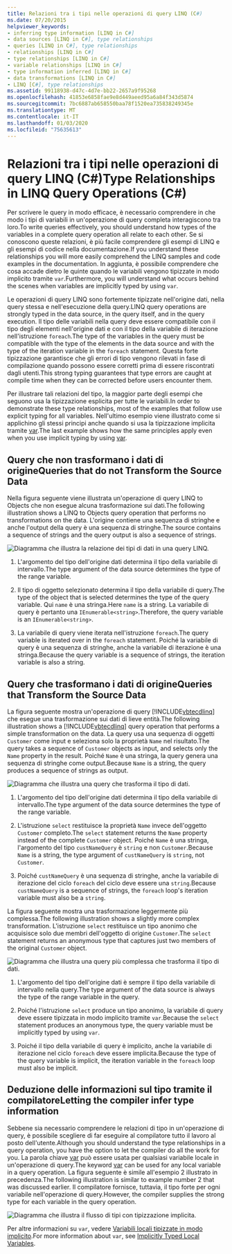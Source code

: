 ```yaml
---
title: Relazioni tra i tipi nelle operazioni di query LINQ (C#)
ms.date: 07/20/2015
helpviewer_keywords:
- inferring type information [LINQ in C#]
- data sources [LINQ in C#], type relationships
- queries [LINQ in C#], type relationships
- relationships [LINQ in C#]
- type relationships [LINQ in C#]
- variable relationships [LINQ in C#]
- type information inferred [LINQ in C#]
- data transformations [LINQ in C#]
- LINQ [C#], type relationships
ms.assetid: 99118938-d47c-4d7e-bb22-2657a9f95268
ms.openlocfilehash: 41853e6858fae9e8d449aeed95a6a84f343d5874
ms.sourcegitcommit: 7bc6887ab658550baa78f1520ea735838249345e
ms.translationtype: MT
ms.contentlocale: it-IT
ms.lasthandoff: 01/03/2020
ms.locfileid: "75635613"
---
```

# <a name="type-relationships-in-linq-query-operations-c"></a><span data-ttu-id="d26d1-102">Relazioni tra i tipi nelle operazioni di query LINQ (C#)</span><span class="sxs-lookup"><span data-stu-id="d26d1-102">Type Relationships in LINQ Query Operations (C#)</span></span>
<span data-ttu-id="d26d1-103">Per scrivere le query in modo efficace, è necessario comprendere in che modo i tipi di variabili in un'operazione di query completa interagiscono tra loro.</span><span class="sxs-lookup"><span data-stu-id="d26d1-103">To write queries effectively, you should understand how types of the variables in a complete query operation all relate to each other.</span></span> <span data-ttu-id="d26d1-104">Se si conoscono queste relazioni, è più facile comprendere gli esempi di LINQ e gli esempi di codice nella documentazione.</span><span class="sxs-lookup"><span data-stu-id="d26d1-104">If you understand these relationships you will more easily comprehend the LINQ samples and code examples in the documentation.</span></span> <span data-ttu-id="d26d1-105">In aggiunta, è possibile comprendere che cosa accade dietro le quinte quando le variabili vengono tipizzate in modo implicito tramite `var`.</span><span class="sxs-lookup"><span data-stu-id="d26d1-105">Furthermore, you will understand what occurs behind the scenes when variables are implicitly typed by using `var`.</span></span>  
  
 <span data-ttu-id="d26d1-106">Le operazioni di query LINQ sono fortemente tipizzate nell'origine dati, nella query stessa e nell'esecuzione della query.</span><span class="sxs-lookup"><span data-stu-id="d26d1-106">LINQ query operations are strongly typed in the data source, in the query itself, and in the query execution.</span></span> <span data-ttu-id="d26d1-107">Il tipo delle variabili nella query deve essere compatibile con il tipo degli elementi nell'origine dati e con il tipo della variabile di iterazione nell'istruzione `foreach`.</span><span class="sxs-lookup"><span data-stu-id="d26d1-107">The type of the variables in the query must be compatible with the type of the elements in the data source and with the type of the iteration variable in the `foreach` statement.</span></span> <span data-ttu-id="d26d1-108">Questa forte tipizzazione garantisce che gli errori di tipo vengono rilevati in fase di compilazione quando possono essere corretti prima di essere riscontrati dagli utenti.</span><span class="sxs-lookup"><span data-stu-id="d26d1-108">This strong typing guarantees that type errors are caught at compile time when they can be corrected before users encounter them.</span></span>  
  
 <span data-ttu-id="d26d1-109">Per illustrare tali relazioni del tipo, la maggior parte degli esempi che seguono usa la tipizzazione esplicita per tutte le variabili.</span><span class="sxs-lookup"><span data-stu-id="d26d1-109">In order to demonstrate these type relationships, most of the examples that follow use explicit typing for all variables.</span></span> <span data-ttu-id="d26d1-110">Nell'ultimo esempio viene illustrato come si applichino gli stessi principi anche quando si usa la tipizzazione implicita tramite [var](../../../language-reference/keywords/var.md).</span><span class="sxs-lookup"><span data-stu-id="d26d1-110">The last example shows how the same principles apply even when you use implicit typing by using [var](../../../language-reference/keywords/var.md).</span></span>  
  
## <a name="queries-that-do-not-transform-the-source-data"></a><span data-ttu-id="d26d1-111">Query che non trasformano i dati di origine</span><span class="sxs-lookup"><span data-stu-id="d26d1-111">Queries that do not Transform the Source Data</span></span>  
 <span data-ttu-id="d26d1-112">Nella figura seguente viene illustrata un'operazione di query LINQ to Objects che non esegue alcuna trasformazione sui dati.</span><span class="sxs-lookup"><span data-stu-id="d26d1-112">The following illustration shows a LINQ to Objects query operation that performs no transformations on the data.</span></span> <span data-ttu-id="d26d1-113">L'origine contiene una sequenza di stringhe e anche l'output della query è una sequenza di stringhe.</span><span class="sxs-lookup"><span data-stu-id="d26d1-113">The source contains a sequence of strings and the query output is also a sequence of strings.</span></span>  
  
 ![Diagramma che illustra la relazione dei tipi di dati in una query LINQ.](./media/type-relationships-in-linq-query-operations/linq-query-data-type-relation.png)  
  
1. <span data-ttu-id="d26d1-115">L'argomento del tipo dell'origine dati determina il tipo della variabile di intervallo.</span><span class="sxs-lookup"><span data-stu-id="d26d1-115">The type argument of the data source determines the type of the range variable.</span></span>  
  
2. <span data-ttu-id="d26d1-116">Il tipo di oggetto selezionato determina il tipo della variabile di query.</span><span class="sxs-lookup"><span data-stu-id="d26d1-116">The type of the object that is selected determines the type of the query variable.</span></span> <span data-ttu-id="d26d1-117">Qui `name` è una stringa.</span><span class="sxs-lookup"><span data-stu-id="d26d1-117">Here `name` is a string.</span></span> <span data-ttu-id="d26d1-118">La variabile di query è pertanto una `IEnumerable<string>`.</span><span class="sxs-lookup"><span data-stu-id="d26d1-118">Therefore, the query variable is an `IEnumerable<string>`.</span></span>  
  
3. <span data-ttu-id="d26d1-119">La variabile di query viene iterata nell'istruzione `foreach`.</span><span class="sxs-lookup"><span data-stu-id="d26d1-119">The query variable is iterated over in the `foreach` statement.</span></span> <span data-ttu-id="d26d1-120">Poiché la variabile di query è una sequenza di stringhe, anche la variabile di iterazione è una stringa.</span><span class="sxs-lookup"><span data-stu-id="d26d1-120">Because the query variable is a sequence of strings, the iteration variable is also a string.</span></span>  
  
## <a name="queries-that-transform-the-source-data"></a><span data-ttu-id="d26d1-121">Query che trasformano i dati di origine</span><span class="sxs-lookup"><span data-stu-id="d26d1-121">Queries that Transform the Source Data</span></span>  
 <span data-ttu-id="d26d1-122">La figura seguente mostra un'operazione di query [!INCLUDE[vbtecdlinq](~/includes/vbtecdlinq-md.md)] che esegue una trasformazione sui dati di lieve entità.</span><span class="sxs-lookup"><span data-stu-id="d26d1-122">The following illustration shows a [!INCLUDE[vbtecdlinq](~/includes/vbtecdlinq-md.md)] query operation that performs a simple transformation on the data.</span></span> <span data-ttu-id="d26d1-123">La query usa una sequenza di oggetti `Customer` come input e seleziona solo la proprietà `Name` nel risultato.</span><span class="sxs-lookup"><span data-stu-id="d26d1-123">The query takes a sequence of `Customer` objects as input, and selects only the `Name` property in the result.</span></span> <span data-ttu-id="d26d1-124">Poiché `Name` è una stringa, la query genera una sequenza di stringhe come output.</span><span class="sxs-lookup"><span data-stu-id="d26d1-124">Because `Name` is a string, the query produces a sequence of strings as output.</span></span>  
  
 ![Diagramma che illustra una query che trasforma il tipo di dati.](./media/type-relationships-in-linq-query-operations/linq-query-transform-data-type.png)  
  
1. <span data-ttu-id="d26d1-126">L'argomento del tipo dell'origine dati determina il tipo della variabile di intervallo.</span><span class="sxs-lookup"><span data-stu-id="d26d1-126">The type argument of the data source determines the type of the range variable.</span></span>  
  
2. <span data-ttu-id="d26d1-127">L'istruzione `select` restituisce la proprietà `Name` invece dell'oggetto `Customer` completo.</span><span class="sxs-lookup"><span data-stu-id="d26d1-127">The `select` statement returns the `Name` property instead of the complete `Customer` object.</span></span> <span data-ttu-id="d26d1-128">Poiché `Name` è una stringa, l'argomento del tipo `custNameQuery` è `string` e non `Customer`.</span><span class="sxs-lookup"><span data-stu-id="d26d1-128">Because `Name` is a string, the type argument of `custNameQuery` is `string`, not `Customer`.</span></span>  
  
3. <span data-ttu-id="d26d1-129">Poiché `custNameQuery` è una sequenza di stringhe, anche la variabile di iterazione del ciclo `foreach` del ciclo deve essere una `string`.</span><span class="sxs-lookup"><span data-stu-id="d26d1-129">Because `custNameQuery` is a sequence of strings, the `foreach` loop's iteration variable must also be a `string`.</span></span>  
  
 <span data-ttu-id="d26d1-130">La figura seguente mostra una trasformazione leggermente più complessa.</span><span class="sxs-lookup"><span data-stu-id="d26d1-130">The following illustration shows a slightly more complex transformation.</span></span> <span data-ttu-id="d26d1-131">L'istruzione `select` restituisce un tipo anonimo che acquisisce solo due membri dell'oggetto di origine `Customer`.</span><span class="sxs-lookup"><span data-stu-id="d26d1-131">The `select` statement returns an anonymous type that captures just two members of the original `Customer` object.</span></span>  
  
 ![Diagramma che illustra una query più complessa che trasforma il tipo di dati.](./media/type-relationships-in-linq-query-operations/linq-complex-query-transform-data-type.png)  
  
1. <span data-ttu-id="d26d1-133">L'argomento del tipo dell'origine dati è sempre il tipo della variabile di intervallo nella query.</span><span class="sxs-lookup"><span data-stu-id="d26d1-133">The type argument of the data source is always the type of the range variable in the query.</span></span>  
  
2. <span data-ttu-id="d26d1-134">Poiché l'istruzione `select` produce un tipo anonimo, la variabile di query deve essere tipizzata in modo implicito tramite `var`.</span><span class="sxs-lookup"><span data-stu-id="d26d1-134">Because the `select` statement produces an anonymous type, the query variable must be implicitly typed by using `var`.</span></span>  
  
3. <span data-ttu-id="d26d1-135">Poiché il tipo della variabile di query è implicito, anche la variabile di iterazione nel ciclo `foreach` deve essere implicita.</span><span class="sxs-lookup"><span data-stu-id="d26d1-135">Because the type of the query variable is implicit, the iteration variable in the `foreach` loop must also be implicit.</span></span>  
  
## <a name="letting-the-compiler-infer-type-information"></a><span data-ttu-id="d26d1-136">Deduzione delle informazioni sul tipo tramite il compilatore</span><span class="sxs-lookup"><span data-stu-id="d26d1-136">Letting the compiler infer type information</span></span>  
 <span data-ttu-id="d26d1-137">Sebbene sia necessario comprendere le relazioni di tipo in un'operazione di query, è possibile scegliere di far eseguire al compilatore tutto il lavoro al posto dell'utente.</span><span class="sxs-lookup"><span data-stu-id="d26d1-137">Although you should understand the type relationships in a query operation, you have the option to let the compiler do all the work for you.</span></span> <span data-ttu-id="d26d1-138">La parola chiave [var](../../../language-reference/keywords/var.md) può essere usata per qualsiasi variabile locale in un'operazione di query.</span><span class="sxs-lookup"><span data-stu-id="d26d1-138">The keyword [var](../../../language-reference/keywords/var.md) can be used for any local variable in a query operation.</span></span> <span data-ttu-id="d26d1-139">La figura seguente è simile all'esempio 2 illustrato in precedenza.</span><span class="sxs-lookup"><span data-stu-id="d26d1-139">The following illustration is similar to example number 2 that was discussed earlier.</span></span> <span data-ttu-id="d26d1-140">Il compilatore fornisce, tuttavia, il tipo forte per ogni variabile nell'operazione di query.</span><span class="sxs-lookup"><span data-stu-id="d26d1-140">However, the compiler supplies the strong type for each variable in the query operation.</span></span>  
  
 ![Diagramma che illustra il flusso di tipi con tipizzazione implicita.](./media/type-relationships-in-linq-query-operations/linq-type-flow-implicit-typing.png)  
  
 <span data-ttu-id="d26d1-142">Per altre informazioni su `var`, vedere [Variabili locali tipizzate in modo implicito](../../classes-and-structs/implicitly-typed-local-variables.md).</span><span class="sxs-lookup"><span data-stu-id="d26d1-142">For more information about `var`, see [Implicitly Typed Local Variables](../../classes-and-structs/implicitly-typed-local-variables.md).</span></span>  
